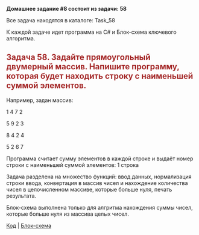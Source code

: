 
__Домашнее задание #8 состоит из задачи: 58__
 
 Все задача находятся в каталоге: Task_58
 
 К каждой задаче идет программа на C# и Блок-схема ключевого алгоритма.


## <span style="color: brown"> Задача 58. Задайте прямоугольный двумерный массив. Напишите программу, которая будет находить строку с наименьшей суммой элементов. </span>

Например, задан массив:

1 4 7 2

5 9 2 3

8 4 2 4

5 2 6 7

Программа считает сумму элементов в каждой строке и выдаёт номер строки с наименьшей суммой элементов: 1 строка


Задача разделена на множество функций: ввод данных, нормализация строки ввода, конвертация в массив чисел и нахождение количества чисел в целочисленном массиве, которые больше нуля, печать результата.

Блок-схема выполнена только для алгритма нахождения суммы чисел, которые больше нуля из массива целых чисел.

[Код](Task_58/Program.cs) | [Блок-схема](Task_58/diagram.drawio.png)

